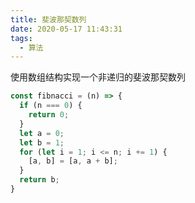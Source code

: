 ```yaml
---
title: 斐波那契数列
date: 2020-05-17 11:43:31
tags:
  - 算法
---
```


使用数组结构实现一个非递归的斐波那契数列

```javascript
const fibnacci = (n) => {
  if (n === 0) {
    return 0;
  }
  let a = 0;
  let b = 1;
  for (let i = 1; i <= n; i += 1) {
    [a, b] = [a, a + b];
  }
  return b;
}
```

